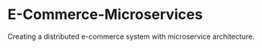 # E-Commerce-Microservices
Creating a distributed e-commerce system with microservice architecture.

